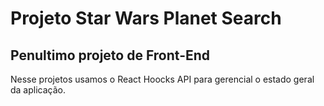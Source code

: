 # Projeto Star Wars Planet Search
## Penultimo projeto de Front-End

Nesse projetos usamos o React Hoocks API para gerencial o estado geral da aplicação.
